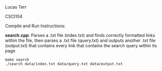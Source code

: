Lucas Terr 

CSCI104

Compile and Run Instructions:

**search.cpp**: Parses a .txt file (index.txt) and finds correctly formatted links within the file, then parses a .txt file (query.txt) and outputs another .txt file (output.txt) that contains every link that contains the search query within its page

	make search
	./search data/index.txt data/query.txt data/output.txt
